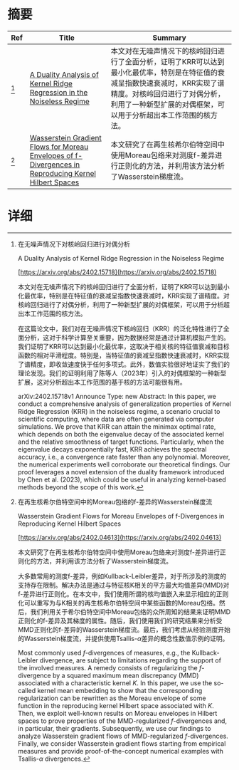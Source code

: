 # 摘要

| Ref | Title | Summary |
| --- | --- | --- |
| [^1] | [A Duality Analysis of Kernel Ridge Regression in the Noiseless Regime](https://arxiv.org/abs/2402.15718) | 本文对在无噪声情况下的核岭回归进行了全面分析，证明了KRR可以达到最小化最优率，特别是在特征值的衰减呈指数快速衰减时，KRR实现了谱精度。对核岭回归进行了对偶分析，利用了一种新型扩展的对偶框架，可以用于分析超出本工作范围的核方法。 |
| [^2] | [Wasserstein Gradient Flows for Moreau Envelopes of f-Divergences in Reproducing Kernel Hilbert Spaces](https://arxiv.org/abs/2402.04613) | 本文研究了在再生核希尔伯特空间中使用Moreau包络来对测度f-差异进行正则化的方法，并利用该方法分析了Wasserstein梯度流。 |

# 详细

[^1]: 在无噪声情况下对核岭回归进行对偶分析

    A Duality Analysis of Kernel Ridge Regression in the Noiseless Regime

    [https://arxiv.org/abs/2402.15718](https://arxiv.org/abs/2402.15718)

    本文对在无噪声情况下的核岭回归进行了全面分析，证明了KRR可以达到最小化最优率，特别是在特征值的衰减呈指数快速衰减时，KRR实现了谱精度。对核岭回归进行了对偶分析，利用了一种新型扩展的对偶框架，可以用于分析超出本工作范围的核方法。

    

    在这篇论文中，我们对在无噪声情况下核岭回归（KRR）的泛化特性进行了全面分析，这对于科学计算至关重要，因为数据经常是通过计算机模拟产生的。我们证明了KRR可以达到最小化最优率，这取决于相关核的特征值衰减和目标函数的相对平滑程度。特别是，当特征值的衰减呈指数快速衰减时，KRR实现了谱精度，即收敛速度快于任何多项式。此外，数值实验很好地证实了我们的理论发现。我们的证明利用了陈等人（2023年）引入的对偶框架的一种新型扩展，这对分析超出本工作范围的基于核的方法可能很有用。

    arXiv:2402.15718v1 Announce Type: new  Abstract: In this paper, we conduct a comprehensive analysis of generalization properties of Kernel Ridge Regression (KRR) in the noiseless regime, a scenario crucial to scientific computing, where data are often generated via computer simulations. We prove that KRR can attain the minimax optimal rate, which depends on both the eigenvalue decay of the associated kernel and the relative smoothness of target functions. Particularly, when the eigenvalue decays exponentially fast, KRR achieves the spectral accuracy, i.e., a convergence rate faster than any polynomial. Moreover, the numerical experiments well corroborate our theoretical findings. Our proof leverages a novel extension of the duality framework introduced by Chen et al. (2023), which could be useful in analyzing kernel-based methods beyond the scope of this work.
    
[^2]: 在再生核希尔伯特空间中的Moreau包络的f-差异的Wasserstein梯度流

    Wasserstein Gradient Flows for Moreau Envelopes of f-Divergences in Reproducing Kernel Hilbert Spaces

    [https://arxiv.org/abs/2402.04613](https://arxiv.org/abs/2402.04613)

    本文研究了在再生核希尔伯特空间中使用Moreau包络来对测度f-差异进行正则化的方法，并利用该方法分析了Wasserstein梯度流。

    

    大多数常用的测度f-差异，例如Kullback-Leibler差异，对于所涉及的测度的支持存在限制。解决办法是通过与特征核K相关的平方最大均值差异(MMD)对f-差异进行正则化。在本文中，我们使用所谓的核均值嵌入来显示相应的正则化可以重写为与K相关的再生核希尔伯特空间中某些函数的Moreau包络。然后，我们利用关于希尔伯特空间中Moreau包络的众所周知的结果来证明MMD正则化的f-差异及其梯度的属性。随后，我们使用我们的研究结果来分析受MMD正则化的f-差异的Wasserstein梯度流。最后，我们考虑从经验测度开始的Wasserstein梯度流，并提供使用Tsallis-$\alpha$差异的概念性数值示例的证明。

    Most commonly used $f$-divergences of measures, e.g., the Kullback-Leibler divergence, are subject to limitations regarding the support of the involved measures. A remedy consists of regularizing the $f$-divergence by a squared maximum mean discrepancy (MMD) associated with a characteristic kernel $K$. In this paper, we use the so-called kernel mean embedding to show that the corresponding regularization can be rewritten as the Moreau envelope of some function in the reproducing kernel Hilbert space associated with $K$. Then, we exploit well-known results on Moreau envelopes in Hilbert spaces to prove properties of the MMD-regularized $f$-divergences and, in particular, their gradients. Subsequently, we use our findings to analyze Wasserstein gradient flows of MMD-regularized $f$-divergences. Finally, we consider Wasserstein gradient flows starting from empirical measures and provide proof-of-the-concept numerical examples with Tsallis-$\alpha$ divergences.
    

